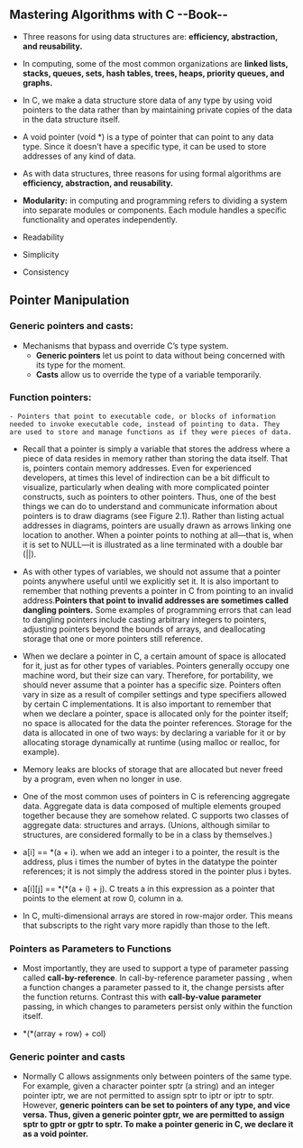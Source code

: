 ## Mastering Algorithms with C --Book-- 

* Three reasons for using data structures are: **efficiency, abstraction, and reusability.**

* In computing, some of the most common organizations are **linked lists, stacks, queues, sets, hash tables, trees, heaps, priority queues, and graphs.**

*  In C, we make a data structure store data of any type by using void pointers to the data rather than by maintaining private copies of the data in the data structure itself.

* A void pointer (void \*) is a type of pointer that can point to any data type. Since it doesn't have a specific type, it can be used to store addresses of any kind of data.

* As with data structures, three reasons for using formal algorithms are **efficiency, abstraction, and reusability.**

* **Modularity:** in computing and programming refers to dividing a system into separate modules or components. Each module handles a specific functionality and operates independently. 

* Readability

* Simplicity

* Consistency

## Pointer Manipulation

### Generic pointers and casts:
- Mechanisms that bypass and override C’s type system.
    * **Generic pointers** let us point to data without being concerned with its type for the moment. 
    * **Casts** allow us to override the type of a variable temporarily.

### Function pointers:
    - Pointers that point to executable code, or blocks of information needed to invoke executable code, instead of pointing to data. They are used to store and manage functions as if they were pieces of data.

* Recall that a pointer is simply a variable that stores the address where a piece of data resides in memory rather than storing the data itself. That is, pointers contain memory addresses. Even for experienced developers, at times this level of indirection can be a bit difficult to visualize, particularly when dealing with more complicated pointer constructs, such as pointers to other pointers. Thus, one of the best things we can do to understand and communicate information about pointers is to draw diagrams (see Figure 2.1). Rather than listing actual addresses in diagrams, pointers are usually drawn as arrows linking one location to another. When a pointer points to nothing at all—that is, when it is set to NULL—it is illustrated as a line terminated with a double bar (||).

* As with other types of variables, we should not assume that a pointer points anywhere useful until we explicitly set it. It is also important to remember that nothing prevents a pointer in C from pointing to an invalid address.**Pointers that point to invalid addresses are sometimes called dangling pointers.** Some examples of programming errors that can lead to dangling pointers include casting arbitrary integers to pointers, adjusting pointers beyond the bounds of arrays, and deallocating storage that one or more pointers still reference.

* When we declare a pointer in C, a certain amount of space is allocated for it, just as for other types of variables. Pointers generally occupy one machine word, but their size can vary. Therefore, for portability, we should never assume that a pointer has a specific size. Pointers often vary in size as a result of compiler settings and type specifiers allowed by certain C implementations. It is also important to remember that when we declare a pointer, space is allocated only for the pointer itself; no space is allocated for the data the pointer references. Storage for the data is allocated in one of two ways: by declaring a variable for it or by allocating storage dynamically at runtime (using malloc or realloc, for example).

* Memory leaks are blocks of storage that are allocated but never freed by a program, even when no longer in use. 

* One of the most common uses of pointers in C is referencing aggregate data. Aggregate data is data composed of multiple elements grouped together because they are somehow related. C supports two classes of aggregate data: structures and arrays. (Unions, although similar to structures, are considered formally to be in a class by themselves.) 

* a[i] == \*(a + i). when we add an integer i to a pointer, the result is the address, plus i times the number of bytes in the datatype the pointer references; it is not simply the address stored in the pointer plus i bytes. 

* a[i][j] == \*(\*(a + i) + j). C treats a in this expression as a pointer that points to the element at row 0, column in a.

* In C, multi-dimensional arrays are stored in row-major order. This means that subscripts to the right vary more rapidly than those to the left.

### Pointers as Parameters to Functions

* Most importantly, they are used to support a type of parameter passing called **call-by-reference**. In call-by-reference parameter passing , when a function changes a parameter passed to it, the change persists after the function returns. Contrast this with **call-by-value parameter** passing, in which changes to parameters persist only within the function itself.

* \*(\*(array + row) + col) 

### Generic pointer and casts

* Normally C allows assignments only between pointers of the same type. For example, given a character pointer sptr (a string) and an integer pointer iptr, we are not permitted to assign sptr to iptr or iptr to sptr. However, **generic pointers can be set to pointers of any type, and vice versa. Thus, given a generic pointer gptr, we are permitted to assign sptr to gptr or gptr to sptr. To make a pointer generic in C, we declare it as a void pointer.** 
